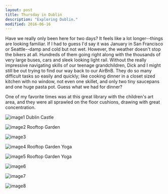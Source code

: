 ```yaml
---
layout: post
title: Thursday in Dublin
description: "Exploring Dublin."
modified: 2016-06-16
---
```


Have we really only been here for two days? It feels like a lot longer--things are looking familiar. If I had to guess I'd say it was January in San Francisco or Seattle--damp and cold but not wet. However, the weather doesn't stop the bikers at all. Hundreds of them going right along with the thousands of very large buses, cars and sleek looking light rail. Without the really impressive navigating skills of our teenage grandchildren, Dick and I might still be out trying to find our way back to our AirBnB. They do so many difficult tasks so easily and quickly; like cooking dinner in a closet sized kitchen with no window, not even one skillet, and only two tiny saucepans and one huge pasta pot. Guess what we had for dinner? 

One of my favorite times was at this great library with the children's art area, and they were all sprawled on the floor cushions, drawing with great concentration. 

![image1](images/day2-1.JPG)
Dublin Castle

![image2](images/day2-2.JPG)
Rooftop Garden

![image3](images/day2-3.JPG)

![image4](images/day2-4.JPG)
Rooftop Garden Yoga

![image5](images/day2-5.JPG)
Rooftop Garden Yoga

![image6](images/day2-6.JPG)

![image7](images/day2-7.JPG)

![image8](images/day2-8.JPG)
